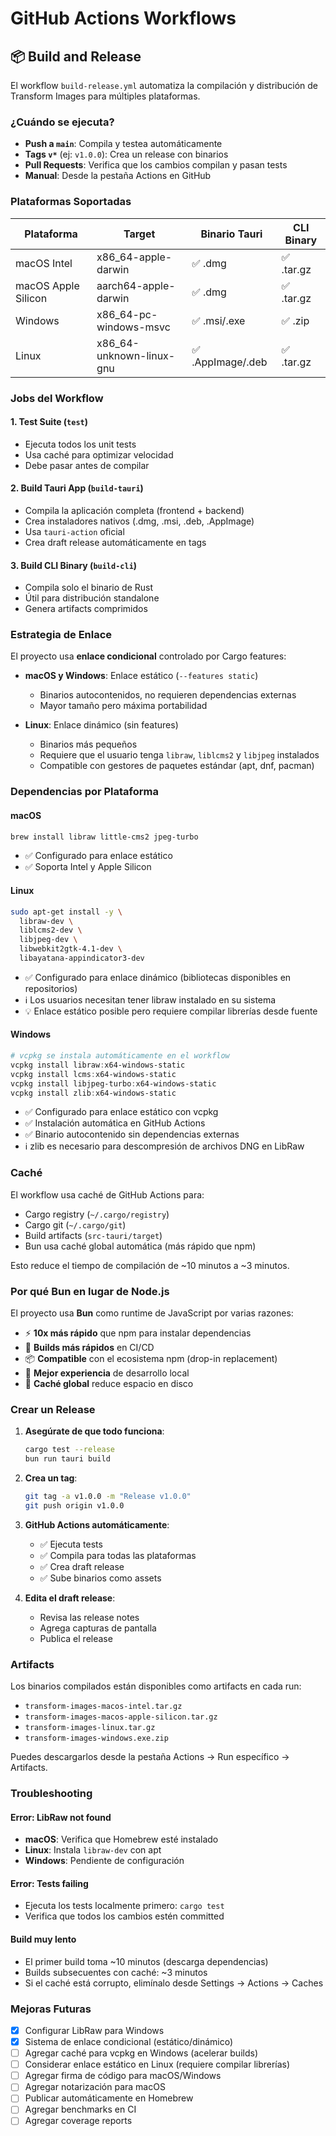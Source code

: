 # GitHub Actions Workflows

## 📦 Build and Release

El workflow `build-release.yml` automatiza la compilación y distribución de Transform Images para múltiples plataformas.

### ¿Cuándo se ejecuta?

- **Push a `main`**: Compila y testea automáticamente
- **Tags `v*`** (ej: `v1.0.0`): Crea un release con binarios
- **Pull Requests**: Verifica que los cambios compilan y pasan tests
- **Manual**: Desde la pestaña Actions en GitHub

### Plataformas Soportadas

| Plataforma | Target | Binario Tauri | CLI Binary |
|------------|--------|---------------|------------|
| macOS Intel | x86_64-apple-darwin | ✅ .dmg | ✅ .tar.gz |
| macOS Apple Silicon | aarch64-apple-darwin | ✅ .dmg | ✅ .tar.gz |
| Windows | x86_64-pc-windows-msvc | ✅ .msi/.exe | ✅ .zip |
| Linux | x86_64-unknown-linux-gnu | ✅ .AppImage/.deb | ✅ .tar.gz |

### Jobs del Workflow

#### 1. **Test Suite** (`test`)
- Ejecuta todos los unit tests
- Usa caché para optimizar velocidad
- Debe pasar antes de compilar

#### 2. **Build Tauri App** (`build-tauri`)
- Compila la aplicación completa (frontend + backend)
- Crea instaladores nativos (.dmg, .msi, .deb, .AppImage)
- Usa `tauri-action` oficial
- Crea draft release automáticamente en tags

#### 3. **Build CLI Binary** (`build-cli`)
- Compila solo el binario de Rust
- Útil para distribución standalone
- Genera artifacts comprimidos

### Estrategia de Enlace

El proyecto usa **enlace condicional** controlado por Cargo features:

- **macOS y Windows**: Enlace estático (`--features static`)
  - Binarios autocontenidos, no requieren dependencias externas
  - Mayor tamaño pero máxima portabilidad

- **Linux**: Enlace dinámico (sin features)
  - Binarios más pequeños
  - Requiere que el usuario tenga `libraw`, `liblcms2` y `libjpeg` instalados
  - Compatible con gestores de paquetes estándar (apt, dnf, pacman)

### Dependencias por Plataforma

#### macOS
```bash
brew install libraw little-cms2 jpeg-turbo
```
- ✅ Configurado para enlace estático
- ✅ Soporta Intel y Apple Silicon

#### Linux
```bash
sudo apt-get install -y \
  libraw-dev \
  liblcms2-dev \
  libjpeg-dev \
  libwebkit2gtk-4.1-dev \
  libayatana-appindicator3-dev
```
- ✅ Configurado para enlace dinámico (bibliotecas disponibles en repositorios)
- ℹ️ Los usuarios necesitan tener libraw instalado en su sistema
- 💡 Enlace estático posible pero requiere compilar librerías desde fuente

#### Windows
```powershell
# vcpkg se instala automáticamente en el workflow
vcpkg install libraw:x64-windows-static
vcpkg install lcms:x64-windows-static
vcpkg install libjpeg-turbo:x64-windows-static
vcpkg install zlib:x64-windows-static
```
- ✅ Configurado para enlace estático con vcpkg
- ✅ Instalación automática en GitHub Actions
- ✅ Binario autocontenido sin dependencias externas
- ℹ️ zlib es necesario para descompresión de archivos DNG en LibRaw

### Caché

El workflow usa caché de GitHub Actions para:
- Cargo registry (`~/.cargo/registry`)
- Cargo git (`~/.cargo/git`)
- Build artifacts (`src-tauri/target`)
- Bun usa caché global automática (más rápido que npm)

Esto reduce el tiempo de compilación de ~10 minutos a ~3 minutos.

### Por qué Bun en lugar de Node.js

El proyecto usa **Bun** como runtime de JavaScript por varias razones:

- ⚡ **10x más rápido** que npm para instalar dependencias
- 🚀 **Builds más rápidos** en CI/CD
- 📦 **Compatible** con el ecosistema npm (drop-in replacement)
- 🎯 **Mejor experiencia** de desarrollo local
- 💾 **Caché global** reduce espacio en disco

### Crear un Release

1. **Asegúrate de que todo funciona**:
   ```bash
   cargo test --release
   bun run tauri build
   ```

2. **Crea un tag**:
   ```bash
   git tag -a v1.0.0 -m "Release v1.0.0"
   git push origin v1.0.0
   ```

3. **GitHub Actions automáticamente**:
   - ✅ Ejecuta tests
   - ✅ Compila para todas las plataformas
   - ✅ Crea draft release
   - ✅ Sube binarios como assets

4. **Edita el draft release**:
   - Revisa las release notes
   - Agrega capturas de pantalla
   - Publica el release

### Artifacts

Los binarios compilados están disponibles como artifacts en cada run:
- `transform-images-macos-intel.tar.gz`
- `transform-images-macos-apple-silicon.tar.gz`
- `transform-images-linux.tar.gz`
- `transform-images-windows.exe.zip`

Puedes descargarlos desde la pestaña Actions → Run específico → Artifacts.

### Troubleshooting

#### Error: LibRaw not found
- **macOS**: Verifica que Homebrew esté instalado
- **Linux**: Instala `libraw-dev` con apt
- **Windows**: Pendiente de configuración

#### Error: Tests failing
- Ejecuta los tests localmente primero: `cargo test`
- Verifica que todos los cambios estén committed

#### Build muy lento
- El primer build toma ~10 minutos (descarga dependencias)
- Builds subsecuentes con caché: ~3 minutos
- Si el caché está corrupto, elimínalo desde Settings → Actions → Caches

### Mejoras Futuras

- [x] Configurar LibRaw para Windows
- [x] Sistema de enlace condicional (estático/dinámico)
- [ ] Agregar caché para vcpkg en Windows (acelerar builds)
- [ ] Considerar enlace estático en Linux (requiere compilar librerías)
- [ ] Agregar firma de código para macOS/Windows
- [ ] Agregar notarización para macOS
- [ ] Publicar automáticamente en Homebrew
- [ ] Agregar benchmarks en CI
- [ ] Agregar coverage reports
